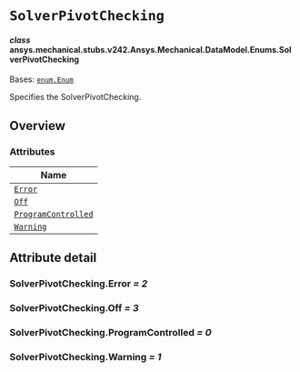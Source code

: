 # `SolverPivotChecking`

<a id="ansys.mechanical.stubs.v242.Ansys.Mechanical.DataModel.Enums.SolverPivotChecking"></a>

#### *class* ansys.mechanical.stubs.v242.Ansys.Mechanical.DataModel.Enums.SolverPivotChecking

Bases: [`enum.Enum`](https://docs.python.org/3/library/enum.html#enum.Enum)

Specifies the SolverPivotChecking.

<!-- !! processed by numpydoc !! -->

<a id="overview"></a>

## Overview

### Attributes

| Name |
| ------------------------------------------------------------------------------------------------------------------------------------------ |
| [`Error`](#SolverPivotChecking.Error) |
| [`Off`](#SolverPivotChecking.Off) |
| [`ProgramControlled`](#SolverPivotChecking.ProgramControlled) |
| [`Warning`](#SolverPivotChecking.Warning) |

<a id="attribute-detail"></a>

## Attribute detail

<a id="SolverPivotChecking.Error"></a>

### SolverPivotChecking.Error *= 2*

<a id="SolverPivotChecking.Off"></a>

### SolverPivotChecking.Off *= 3*

<a id="SolverPivotChecking.ProgramControlled"></a>

### SolverPivotChecking.ProgramControlled *= 0*

<a id="SolverPivotChecking.Warning"></a>

### SolverPivotChecking.Warning *= 1*


